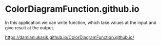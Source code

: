 # ColorDiagramFunction.github.io

In this application we can write function, which take values at the input and give result at the output.

https://damianlukasik.github.io/ColorDiagramFunction.github.io/

